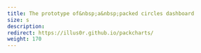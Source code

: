 ```yaml
---
title: The prototype of&nbsp;a&nbsp;packed circles dashboard
size: s
description: 
redirect: https://illus0r.github.io/packcharts/
weight: 170
---
```


